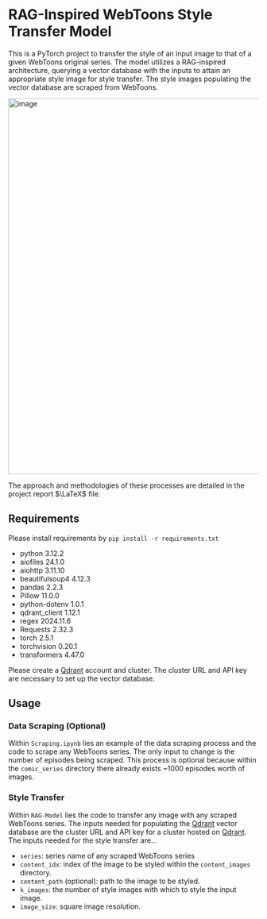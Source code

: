 # RAG-Inspired WebToons Style Transfer Model

This is a PyTorch project to transfer the style of an input image to that of a given WebToons original series. The model utilizes a RAG-inspired architecture, querying a vector database with the inputs to attain an appropriate style image for style transfer. The style images populating the vector database are scraped from WebToons. 

<img width="757" alt="image" src="https://github.com/user-attachments/assets/172f5831-8fb6-4391-9a90-04ae3c81db77">

The approach and methodologies of these processes are detailed in the project report $\LaTeX$ file.

## Requirements

Please install requirements by `pip install -r requirements.txt`

- python 3.12.2
- aiofiles 24.1.0
- aiohttp 3.11.10
- beautifulsoup4 4.12.3
- pandas 2.2.3
- Pillow 11.0.0
- python-dotenv 1.0.1
- qdrant_client 1.12.1
- regex 2024.11.6
- Requests 2.32.3
- torch 2.5.1
- torchvision 0.20.1
- transformers 4.47.0

Please create a [Qdrant](https://qdrant.tech/) account and cluster. The cluster URL and API key are necessary to set up the vector database.

## Usage

### Data Scraping (Optional)

Within `Scraping.ipynb` lies an example of the data scraping process and the code to scrape any WebToons series. The only input to change is the number of episodes being scraped. This process is optional because within the `comic_series` directory there already exists ~1000 episodes worth of images.

### Style Transfer

Within `RAG-Model` lies the code to transfer any image with any scraped WebToons series. The inputs needed for populating the [Qdrant](https://qdrant.tech/) vector database are the cluster URL and API key for a cluster hosted on [Qdrant](https://qdrant.tech/). 
The inputs needed for the style transfer are...

- `series`: series name of any scraped WebToons series
- `content_idx`: index of the image to be styled within the `content_images` directory.
- `content_path` (optional): path to the image to be styled.
- `k_images`: the number of style images with which to style the input image.
- `image_size`: square image resolution.





